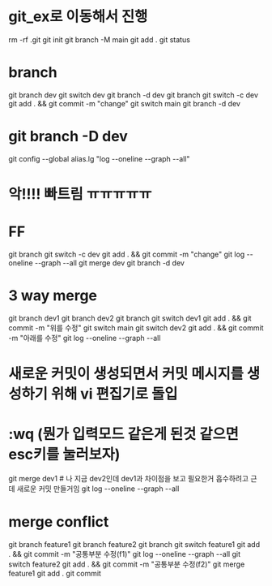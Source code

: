# git_ex로 이동해서 진행

rm -rf .git
git init
git branch -M main
git add .
git status

# branch

git branch dev
git switch dev
git branch -d dev
git branch
git switch -c dev
git add . && git commit -m "change"
git switch main
git branch -d dev

# git branch -D dev

git config --global alias.lg "log --oneline --graph --all"

# 악!!!! 빠트림 ㅠㅠㅠㅠㅠ

# FF

git branch
git switch -c dev
git add . && git commit -m "change"
git log --oneline --graph --all
git merge dev
git branch -d dev

# 3 way merge

git branch dev1
git branch dev2
git branch
git switch dev1
git add . && git commit -m "위를 수정"
git switch main
git switch dev2
git add . && git commit -m "아래를 수정"
git log --oneline --graph --all

# 새로운 커밋이 생성되면서 커밋 메시지를 생성하기 위해 vi 편집기로 돌입

# :wq (뭔가 입력모드 같은게 된것 같으면 esc키를 눌러보자)

git merge dev1 # 나 지금 dev2인데 dev1과 차이점을 보고 필요한거 흡수하려고 근데 새로운 커밋 만들거임
git log --oneline --graph --all

# merge conflict

git branch feature1
git branch feature2
git branch
git switch feature1
git add . && git commit -m "공통부분 수정(f1)"
git log --oneline --graph --all
git switch feature2
git add . && git commit -m "공통부분 수정(f2)"
git merge feature1
git add .
git commit
